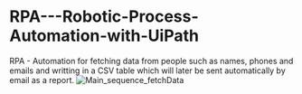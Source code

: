 # RPA---Robotic-Process-Automation-with-UiPath
RPA - Automation for fetching data from people such as names, phones and emails and writting in a CSV table which will later be sent automatically by email as a report.
![Main_sequence_fetchData](https://user-images.githubusercontent.com/72072309/192270486-69a763d4-32a8-4a13-8fab-4aeb3097f96e.jpg)
